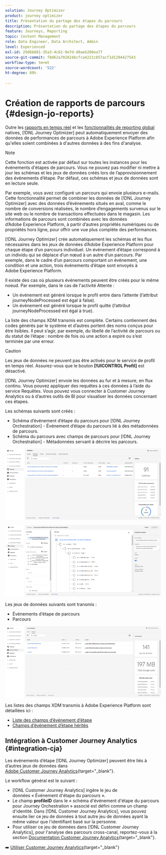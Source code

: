 ```yaml
---
solution: Journey Optimizer
product: journey optimizer
title: Présentation du partage des étapes du parcours
description: Présentation du partage des étapes du parcours
feature: Journeys, Reporting
topic: Content Management
role: Data Engineer, Data Architect, Admin
level: Experienced
exl-id: 29d6b881-35a3-4c62-9e7d-d0aeb206ea77
source-git-commit: f8d62a702824bcfca4221c857acf1d1294427543
workflow-type: tm+mt
source-wordcount: '522'
ht-degree: 89%

---
```


# Création de rapports de parcours {#design-jo-reports}

Outre les [rapports en temps réel](live-report.md) et les [fonctionnalités de reporting global](global-report.md) natives, [!DNL Journey Optimizer] peut automatiquement envoyer des données de performances de parcours à Adobe Experience Platform afin qu&#39;elles soient combinées à d&#39;autres données à des fins d&#39;analyse.

>[!NOTE]
>
>Cette fonction est activée par défaut sur toutes les instances pour les événements d&#39;étapes de parcours. Vous ne pouvez pas modifier ni mettre à jour les schémas et les jeux de données créés lors de l’approvisionnement des événements d’étape. Par défaut, ces schémas et jeux de données sont en lecture seule.

Par exemple, vous avez configuré un parcours qui envoie plusieurs e-mails. Cette fonctionnalité permet de combiner les données de [!DNL Journey Optimizer] avec des données d’événements situés en aval, comme le nombre de conversions réalisées, le nombre d’engagements survenus sur le site web ou le nombre de transactions effectuées dans le magasin. Les informations de parcours sont combinées avec les données d’Adobe Experience Platform, à partir d’autres propriétés numériques ou de propriétés hors ligne, pour offrir une vue plus complète des performances.

[!DNL Journey Optimizer] crée automatiquement les schémas et les flux nécessaires dans les jeux de données d’Adobe Experience Platform pour chaque étape d’un parcours individuel. Un événement d’étape correspond à un individu qui se déplace d’un nœud à un autre d’un parcours. Par exemple, dans le cadre d’un parcours comportant un événement, une condition et une action, trois événements d’étape sont envoyés à Adobe Experience Platform.

Il existe des cas où plusieurs événements peuvent être créés pour le même noeud. Par exemple, dans le cas de l&#39;activité Attente :

* Un événement est généré lorsque le profil entre dans l’attente (l’attribut journeyNodeProcessed est égal à false).
* Un événement est généré lorsque le profil quitte (l’attribut journeyNodeProcessed est égal à true).

La liste des champs XDM transmis est complète. Certains contiennent des codes générés par le système et d’autres portent des noms conçus pour être lisibles. Il peut s’agir, par exemple, du libellé de l’activité de parcours ou du statut de l’étape : nombre de fois où une action a expiré ou s’est terminée par une erreur.

>[!CAUTION]
>
>Les jeux de données ne peuvent pas être activés pour le service de profil en temps réel. Assurez-vous que le bouton **[!UICONTROL Profil]** est désactivé.

[!DNL Journey Optimizer] envoie les données au fur et à mesure, en flux continu. Vous pouvez appliquer des requêtes à ces données à l’aide du service Requêtes. Vous pouvez vous connecter à Customer Journey Analytics ou à d’autres outils de BI pour visualiser les données concernant ces étapes.

Les schémas suivants sont créés :

* Schéma d’événement d’étape du parcours pour [!DNL Journey Orchestration] - Événement d’étape du parcours lié à des métadonnées de parcours.
* Schéma du parcours avec champs de parcours pour [!DNL Journey Orchestration] - Métadonnées servant à décrire les parcours.

![](assets/sharing1.png)

![](assets/sharing2.png)

Les jeux de données suivants sont transmis :

* Événements d’étape de parcours
* Parcours

![](assets/sharing3.png)

Les listes des champs XDM transmis à Adobe Experience Platform sont détaillées ici :

* [Liste des champs d’événement d’étape](../reports/sharing-field-list.md)
* [Champs d’événement d’étape hérités](../reports/sharing-legacy-fields.md)

## Intégration à Customer Journey Analytics {#integration-cja}

Les événements d’étape [!DNL Journey Optimizer] peuvent être liés à d’autres jeux de données dans [Adobe Customer Journey Analytics](https://experienceleague.adobe.com/docs/analytics-platform/using/cja-overview/cja-overview.html?lang=fr){target="_blank"}.

Le workflow général est le suivant :

* [!DNL Customer Journey Analytics] ingère le jeu de données « Événement d&#39;étape du parcours ».
* Le champ **profileID** dans le « schéma d&#39;événement d&#39;étape du parcours pour Journey Orchestration » associé est défini comme un champ d&#39;identité. Dans [!DNL Customer Journey Analytics], vous pouvez ensuite lier ce jeu de données à tout autre jeu de données ayant la même valeur que l&#39;identifiant basé sur la personne.
* Pour utiliser ce jeu de données dans [!DNL Customer Journey Analytics], pour l&#39;analyse des parcours cross-canal, reportez-vous à la section [Documentation Customer Journey Analytics](https://experienceleague.adobe.com/docs/analytics-platform/using/cja-usecases/cross-channel.html?lang=fr){target="_blank"}.

➡️ [Utiliser Customer Journey Analytics](cja-ajo.md){target="_blank"}
